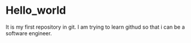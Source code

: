 # Hello_world
It is my first repository in git.
I am trying to learn githud so that i can be a software engineer.
